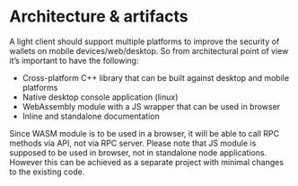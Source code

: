 # Architecture & artifacts

A light client should support multiple platforms to improve the security of wallets on mobile devices/web/desktop. So from architectural point of view it’s important to have the following:

- Cross-platform C++ library that can be built against desktop and mobile platforms
- Native desktop console application (linux)
- WebAssembly module with a JS wrapper that can be used in browser
- Inline and standalone documentation

Since WASM module is to be used in a browser, it will be able to call RPC methods via API, not via RPC server.
Please note that JS module is supposed to be used in browser, not in standalone node applications. However this can be achieved as a separate project with minimal changes to the existing code.
